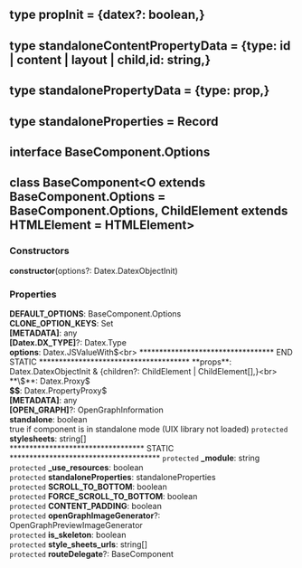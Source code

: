 ## type **propInit** = {datex?: boolean,}

## type **standaloneContentPropertyData** = {type: id | content | layout | child,id: string,}

## type **standalonePropertyData** = {type: prop,}

## type **standaloneProperties** = Record

## interface **BaseComponent.Options**

## class **BaseComponent**\<O extends BaseComponent.Options = BaseComponent.Options, ChildElement extends HTMLElement = HTMLElement>
### Constructors
 **constructor**(options?: Datex.DatexObjectInit)

### Properties
**DEFAULT_OPTIONS**: BaseComponent.Options<br>
**CLONE_OPTION_KEYS**: Set<br>
**[METADATA]**: any<br>
**[Datex.DX_TYPE]**?: Datex.Type<br>
**options**: Datex.JSValueWith$<br>
********************************** END STATIC **************************************
**props**: Datex.DatexObjectInit & {children?: ChildElement | ChildElement[],}<br>
**\$**: Datex.Proxy$<br>
**\$\$**: Datex.PropertyProxy$<br>
**[METADATA]**: any<br>
**[OPEN_GRAPH]**?: OpenGraphInformation<br>
**standalone**: boolean<br>
true if component is in standalone mode (UIX library not loaded)
`protected` **stylesheets**: string[]<br>
********************************** STATIC **************************************
`protected` **_module**: string<br>
`protected` **_use_resources**: boolean<br>
`protected` **standaloneProperties**: standaloneProperties<br>
`protected` **SCROLL_TO_BOTTOM**: boolean<br>
`protected` **FORCE_SCROLL_TO_BOTTOM**: boolean<br>
`protected` **CONTENT_PADDING**: boolean<br>
`protected` **openGraphImageGenerator**?: OpenGraphPreviewImageGenerator<br>
`protected` **is_skeleton**: boolean<br>
`protected` **style_sheets_urls**: string[]<br>
`protected` **routeDelegate**?: BaseComponent<br>



